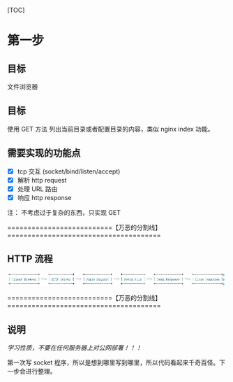 [TOC]

# 第一步

## 目标

文件浏览器

## 目标

使用 GET 方法 列出当前目录或者配置目录的内容，类似 nginx  index 功能。

## 需要实现的功能点

- [x] tcp 交互 (socket/bind/listen/accept)
- [x] 解析 http request
- [x] 处理 URL 路由
- [x] 响应 http response

注：
不考虑过于复杂的东西，只实现 GET

==========================【万恶的分割线】======================================

## HTTP 流程

![http 流程](../static/httpd_proc.jpg)

==========================【万恶的分割线】======================================

## 说明

*学习性质，不要在任何服务器上对公网部署！！！*

第一次写 socket 程序，所以是想到哪里写到哪里，所以代码看起来千奇百怪。下一步会进行整理。